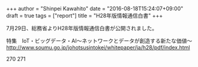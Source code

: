 +++
author = "Shinpei Kawahito"
date = "2016-08-18T15:24:07+09:00"
draft = true
tags = ["report"]
title = "H28年版情報通信白書"
+++

7月29日、総務省よりH28年版情報通信白書が公開されました。

特集　IoT・ビッグデータ・AI～ネットワークとデータが創造する新たな価値～  
http://www.soumu.go.jp/johotsusintokei/whitepaper/ja/h28/pdf/index.html

270
271
